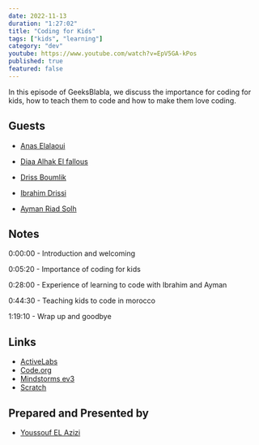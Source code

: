 ```yaml
---
date: 2022-11-13
duration: "1:27:02"
title: "Coding for Kids"
tags: ["kids", "learning"]
category: "dev"
youtube: https://www.youtube.com/watch?v=EpV5GA-kPos
published: true
featured: false
---
```


In this episode of GeeksBlabla, we discuss the importance for coding for kids, how to teach them to code and how to make them love coding.

## Guests

- [Anas Elalaoui ](https://www.linkedin.com/in/adiltouati/)

- [Diaa Alhak El fallous](https://www.linkedin.com/in/elfallous/)

- [Driss Boumlik](https://www.linkedin.com/in/drissboumlik/)

- [Ibrahim Drissi](https://www.linkedin.com/in/ibrahim-drissi-424838244/)

- [Ayman Riad Solh]()

## Notes

0:00:00 - Introduction and welcoming

0:05:20 - Importance of coding for kids

0:28:00 - Experience of learning to code with Ibrahim and Ayman

0:44:30 - Teaching kids to code in morocco

1:19:10 - Wrap up and goodbye

## Links

- [ActiveLabs](https://www.activelabs.ma/)
- [Code.org](https://code.org/)
- [Mindstorms ev3](https://education.lego.com/en-us/downloads/mindstorms-ev3/software#downloads)
- [Scratch](https://scratch.mit.edu/)

## Prepared and Presented by

- [Youssouf EL Azizi](https://elazizi.com/)
